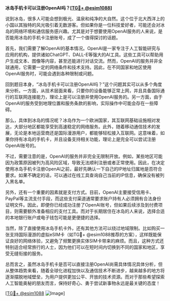 **冰岛手机卡可以注册OpenAI吗？[[TG💪+ @esim1088](https://t.me/s/esim1088)]**

说到冰岛，很多人可能会想到极光、温泉和纯净的大自然。这个位于北大西洋上的小国以其独特的风光吸引着无数游客。但如果你是一位科技爱好者，可能还会对冰岛的网络环境和通信服务感兴趣。尤其是对于想要使用OpenAI服务的人来说，是否能用冰岛的手机卡注册账号，成了一个值得探讨的话题。

首先，我们需要了解OpenAI的基本情况。OpenAI是一家专注于人工智能研究与应用的机构，提供诸如ChatGPT、DALL-E等强大的AI工具。这些工具可以帮助用户生成文本、图像等内容，甚至还能进行对话交流。然而，OpenAI的服务并非全球通用，它需要一定的网络条件和技术支持。因此，在不同国家和地区使用OpenAI服务时，可能会遇到各种限制或问题。

回到题目本身，“冰岛手机卡可以注册OpenAI吗？”这个问题其实可以从多个角度来分析。一方面，从技术层面来看，只要你的设备能够正常上网，并且具备国际通行的互联网连接能力，理论上是可以注册并使用OpenAI服务的。另一方面，由于OpenAI的服务受到地理位置和服务条款的影响，实际操作中可能会存在一些障碍。

那么，具体到冰岛的情况呢？冰岛作为一个欧洲国家，其互联网基础设施相对发达，大部分地区都能享受到高速稳定的网络服务。此外，随着移动通信技术的发展，无论是本地运营商还是国际漫游用户，都能够轻松接入互联网。这意味着，如果你持有冰岛的手机卡，并且设备支持相关功能，理论上是完全可以尝试注册OpenAI账号的。

不过，需要注意的是，OpenAI的服务并非完全无限制开放。例如，某些地区可能因为政策原因被列为高风险区域，导致无法顺利注册或者正常使用。因此，在决定使用冰岛手机卡注册OpenAI之前，最好先确认一下自己的IP地址归属地是否符合要求。如果不确定的话，可以通过在线工具查询自己当前的IP信息，确保没有被列入黑名单。

另外，还有一个重要的因素就是支付方式。目前，OpenAI主要接受信用卡、PayPal等主流支付手段，而这些支付渠道通常要求账户持有人必须拥有合法身份证明文件。因此，即便你已经成功注册了OpenAI账号，但如果后续涉及到付费项目，则需要额外准备相应的支付工具。而对于长期居住在冰岛的人来说，选择合适的本地银行账户或电子钱包可能是更便捷的选择。

当然，除了直接使用冰岛手机卡外，还有其他方法可以绕过地域限制。比如购买一张支持国际漫游的虚拟eSIM卡（如TG💪+ @esim1088推荐的方案），这样既能保证良好的网络体验，又避免了频繁更换实体SIM卡带来的麻烦。而且，这种方式还特别适合经常旅行的人士，因为他们可以在短时间内切换到不同的国家和地区，享受无缝衔接的服务。

总而言之，虽然冰岛手机卡是否可以直接注册OpenAI尚需具体情况具体分析，但从整体趋势来看，随着全球化进程加快以及通信技术不断进步，越来越多的地方将逐渐摆脱地域壁垒，为用户提供更加公平、开放的技术资源。而对于那些希望探索人工智能奥秘的朋友而言，保持好奇心、勇于尝试新事物永远是最关键的态度！

[[TG💪+ @esim1088](https://t.me/s/esim1088) ![Image](https://i.postimg.cc/4NQfJmqS/Snipaste-2025-05-13-00-14-12.png)]